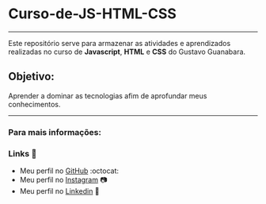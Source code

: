 # Curso-de-JS-HTML-CSS
---
Este repositório serve para armazenar as atividades e aprendizados realizadas no curso de **Javascript**, **HTML** e **CSS**  do Gustavo Guanabara.

## Objetivo:
Aprender a dominar as tecnologias afim de aprofundar meus conhecimentos.

---
### Para mais informações:

### **Links** :link:
* Meu perfil no [GitHub](https://github.com/ArthurMoraesFriedel) :octocat:
* Meu perfil no [Instagram](https://www.instagram.com/arthur_moraes_85/?hl=en) :camera:
* Meu perfil no [Linkedin](https://www.linkedin.com/in/arthur-moraes-017517211/) :briefcase:
